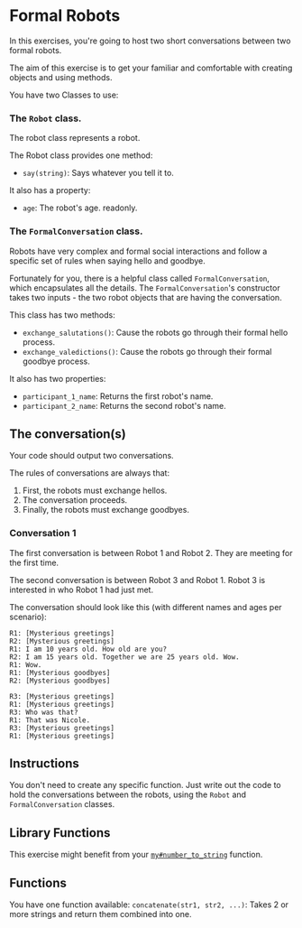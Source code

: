 # Formal Robots

In this exercises, you're going to host two short conversations between two formal robots.

The aim of this exercise is to get your familiar and comfortable with creating objects and using methods.

You have two Classes to use:

### The `Robot` class.

The robot class represents a robot.

The Robot class provides one method:

- `say(string)`: Says whatever you tell it to.

It also has a property:

- `age`: The robot's age. readonly.

### The `FormalConversation` class.

Robots have very complex and formal social interactions and follow a specific set of rules when saying hello and goodbye.

Fortunately for you, there is a helpful class called `FormalConversation`, which encapsulates all the details.
The `FormalConversation`'s constructor takes two inputs - the two robot objects that are having the conversation.

This class has two methods:

- `exchange_salutations()`: Cause the robots go through their formal hello process.
- `exchange_valedictions()`: Cause the robots go through their formal goodbye process.

It also has two properties:

- `participant_1_name`: Returns the first robot's name.
- `participant_2_name`: Returns the second robot's name.

## The conversation(s)

Your code should output two conversations.

The rules of conversations are always that:

1. First, the robots must exchange hellos.
2. The conversation proceeds.
3. Finally, the robots must exchange goodbyes.

### Conversation 1

The first conversation is between Robot 1 and Robot 2.
They are meeting for the first time.

The second conversation is between Robot 3 and Robot 1.
Robot 3 is interested in who Robot 1 had just met.

The conversation should look like this (with different names and ages per scenario):

```
R1: [Mysterious greetings]
R2: [Mysterious greetings]
R1: I am 10 years old. How old are you?
R2: I am 15 years old. Together we are 25 years old. Wow.
R1: Wow.
R1: [Mysterious goodbyes]
R2: [Mysterious goodbyes]

R3: [Mysterious greetings]
R1: [Mysterious greetings]
R3: Who was that?
R1: That was Nicole.
R3: [Mysterious greetings]
R1: [Mysterious greetings]
```

## Instructions

You don't need to create any specific function.
Just write out the code to hold the conversations between the robots, using the `Robot` and `FormalConversation` classes.

## Library Functions

This exercise might benefit from your [`my#number_to_string`](/bootcamp/custom_functions/number_to_string/edit) function.

## Functions

You have one function available:
`concatenate(str1, str2, ...)`: Takes 2 or more strings and return them combined into one.
